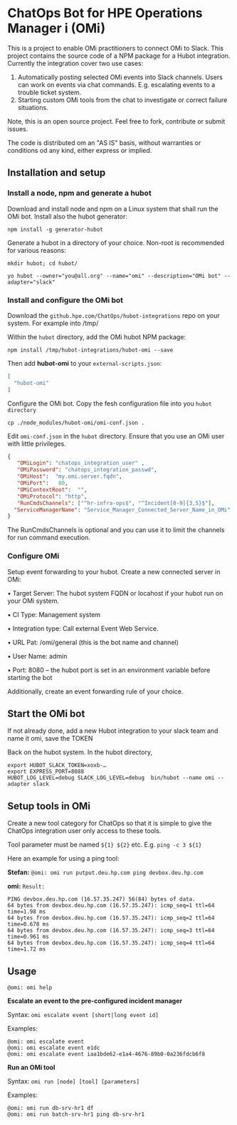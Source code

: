 # ChatOps Bot for HPE Operations Manager i (OMi)

This is a project to enable OMi practitioners to connect OMi to Slack. This project contains the source code of a NPM package for a Hubot integration.
Currently the integration cover two use cases:

1.	Automatically posting selected OMi events into Slack channels. Users can work on events via chat commands. E.g. escalating events to a trouble ticket system.
2.	Starting custom OMi tools from the chat to investigate or correct failure situations.

Note, this is an open source project. Feel free to fork, contribute or submit issues.

The code is distributed om an "AS IS" basis, without warranties or conditions od any kind, either express or implied.

## Installation and setup

### Install a node, npm and generate a hubot 

Download and install node and npm on a Linux system that shall run the OMi bot. Install also the hubot generator:

`npm install -g generator-hubot`

Generate a hubot in a directory of your choice. Non-root is recommended for various reasons:

`mkdir hubot; cd hubot/`

`yo hubot --owner="you@all.org" --name="omi" --description="OMi bot" --adapter="slack"`

### Install and configure the OMi bot

Download the `github.hpe.com/ChatOps/hubot-integrations` repo on your system. For example into /tmp/

Within the `hubot` directory, add the OMi hubot NPM package:

`npm install /tmp/hubot-integrations/hubot-omi --save`

Then add **hubot-omi** to your `external-scripts.json`:

```json
[
  "hubot-omi"
]
```

Configure the OMi bot. Copy the fesh configuration file into you `hubot directory`

`cp ./node_modules/hubot-omi/omi-conf.json .`

Edit `omi-conf.json` in the `hubot` directory. Ensure that you use an OMi user with little privileges.

```json
{
   "OMiLogin": "chatops_integration_user" ,
   "OMiPassword": "chatops_integration_passwd",
   "OMiHost":  "my.omi.server.fqdn",
   "OMiPort":   80,
   "OMiContextRoot":  "",
   "OMiProtocol": "http",
   "RunCmdsChannels": ["^hr-infra-ops$", "^Incident[0-9]{3,5}$"],
  "ServiceManagerName": "Service_Manager_Connected_Server_Name_in_OMi"
}
```
The RunCmdsChannels is optional and you can use it to limit the channels for run command execution.

### Configure OMi 

Setup event forwarding to your hubot. Create a new connected server in OMi:

•	Target Server: The hubot system FQDN or locahost if your hubot run on your OMi system.

•	CI Type: Management system

•	Integration type: Call external Event Web Service. 

•	URL Pat: /omi/general (this is the bot name and channel)

•	User Name: admin 

•	Port: 8080 – the hubot port is set in an environment variable before starting the bot

Additionally, create an event forwarding rule of your choice.


## Start the OMi bot

If not already done, add a new Hubot integration to your slack team and name it omi, save the TOKEN 

Back on the hubot system. In the hubot directory,

```
export HUBOT_SLACK_TOKEN=xoxb-…
export EXPRESS_PORT=8088
HUBOT_LOG_LEVEL=debug SLACK_LOG_LEVEL=debug  bin/hubot --name omi --adapter slack
```

## Setup tools in OMi 

Create a new tool category for ChatOps so that it is simple to give the ChatOps integration user only access to these tools.

Tool parameter must be named `${1} ${2}` etc. E.g. `ping -c 3 ${1}` 

Here an example for using a ping tool:


**Stefan:** `@omi: omi run putput.deu.hp.com ping devbox.deu.hp.com`

**omi:** `Result:`
```
PING devbox.deu.hp.com (16.57.35.247) 56(84) bytes of data.
64 bytes from devbox.deu.hp.com (16.57.35.247): icmp_seq=1 ttl=64 time=1.98 ms
64 bytes from devbox.deu.hp.com (16.57.35.247): icmp_seq=2 ttl=64 time=0.678 ms
64 bytes from devbox.deu.hp.com (16.57.35.247): icmp_seq=3 ttl=64 time=0.961 ms
64 bytes from devbox.deu.hp.com (16.57.35.247): icmp_seq=4 ttl=64 time=1.72 ms
```

## Usage

`@omi: omi help`

**Escalate an event to the pre-configured incident manager**

Syntax: `omi escalate event [short|long event id]`

Examples:
```
@omi: omi escalate event
@omi: omi escalate event e1dc
@omi: omi escalate event iaa1bde62-e1a4-4676-89b0-0a236fdcb6f8
```

**Run an OMi tool**

Syntax: `omi run [node] [tool] [parameters]`

Examples:
```
@omi: omi run db-srv-hr1 df 
@omi: omi run batch-srv-hr1 ping db-srv-hr1
```

